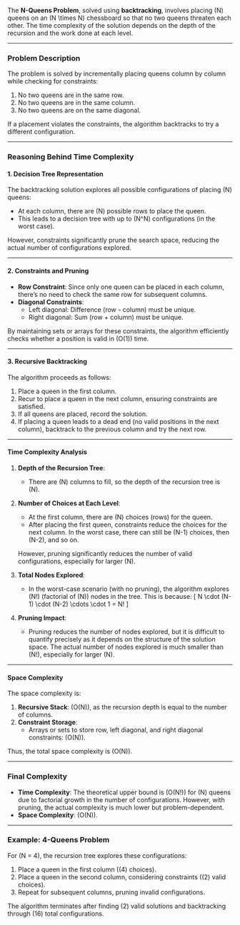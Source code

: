 The **N-Queens Problem**, solved using **backtracking**, involves placing \(N\) queens on an \(N \times N\) chessboard so that no two queens threaten each other. The time complexity of the solution depends on the depth of the recursion and the work done at each level.

---

### **Problem Description**

The problem is solved by incrementally placing queens column by column while checking for constraints:

1. No two queens are in the same row.
2. No two queens are in the same column.
3. No two queens are on the same diagonal.

If a placement violates the constraints, the algorithm backtracks to try a different configuration.

---

### **Reasoning Behind Time Complexity**

#### **1. Decision Tree Representation**

The backtracking solution explores all possible configurations of placing \(N\) queens:

- At each column, there are \(N\) possible rows to place the queen.
- This leads to a decision tree with up to \(N^N\) configurations (in the worst case).

However, constraints significantly prune the search space, reducing the actual number of configurations explored.

---

#### **2. Constraints and Pruning**

- **Row Constraint**: Since only one queen can be placed in each column, there’s no need to check the same row for subsequent columns.
- **Diagonal Constraints**:
  - Left diagonal: Difference \(row - column\) must be unique.
  - Right diagonal: Sum \(row + column\) must be unique.

By maintaining sets or arrays for these constraints, the algorithm efficiently checks whether a position is valid in \(O(1)\) time.

---

#### **3. Recursive Backtracking**

The algorithm proceeds as follows:

1. Place a queen in the first column.
2. Recur to place a queen in the next column, ensuring constraints are satisfied.
3. If all queens are placed, record the solution.
4. If placing a queen leads to a dead end (no valid positions in the next column), backtrack to the previous column and try the next row.

---

#### **Time Complexity Analysis**

1. **Depth of the Recursion Tree**:

   - There are \(N\) columns to fill, so the depth of the recursion tree is \(N\).

2. **Number of Choices at Each Level**:

   - At the first column, there are \(N\) choices (rows) for the queen.
   - After placing the first queen, constraints reduce the choices for the next column. In the worst case, there can still be \(N-1\) choices, then \(N-2\), and so on.

   However, pruning significantly reduces the number of valid configurations, especially for larger \(N\).

3. **Total Nodes Explored**:

   - In the worst-case scenario (with no pruning), the algorithm explores \(N!\) (factorial of \(N\)) nodes in the tree. This is because:
     \[
     N \cdot (N-1) \cdot (N-2) \cdots \cdot 1 = N!
     \]

4. **Pruning Impact**:
   - Pruning reduces the number of nodes explored, but it is difficult to quantify precisely as it depends on the structure of the solution space. The actual number of nodes explored is much smaller than \(N!\), especially for larger \(N\).

---

#### **Space Complexity**

The space complexity is:

1. **Recursive Stack**: \(O(N)\), as the recursion depth is equal to the number of columns.
2. **Constraint Storage**:
   - Arrays or sets to store row, left diagonal, and right diagonal constraints: \(O(N)\).

Thus, the total space complexity is \(O(N)\).

---

### **Final Complexity**

- **Time Complexity**: The theoretical upper bound is \(O(N!)\) for \(N\) queens due to factorial growth in the number of configurations. However, with pruning, the actual complexity is much lower but problem-dependent.
- **Space Complexity**: \(O(N)\).

---

### **Example: 4-Queens Problem**

For \(N = 4\), the recursion tree explores these configurations:

1. Place a queen in the first column (\(4\) choices).
2. Place a queen in the second column, considering constraints (\(2\) valid choices).
3. Repeat for subsequent columns, pruning invalid configurations.

The algorithm terminates after finding \(2\) valid solutions and backtracking through \(16\) total configurations.
